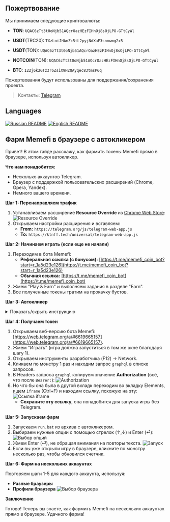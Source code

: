 Пожертвование
---
Мы принимаем следующие криптовалюты:

- **TON**: `UQAC6zTt3t0oNjb51AQcrOazHEzFIHnOj8sOjLPO-GTtCyWl`

- **USDT**(TRC20): `TXzLoiJHAnZc5tL2pyjNdXaF3snmwmg2x5`

- **USDT**(TON): `UQAC6zTt3t0oNjb51AQcrOazHEzFIHnOj8sOjLPO-GTtCyWl`

- **NOTCOIN**(TON): `UQAC6zTt3t0oNjb51AQcrOazHEzFIHnOj8sOjLPO-GTtCyWl`

- **BTC**: `122j6k2GTz3roZsiX9H2QAyqec83tmsP6q`

Пожертвования будут использованы для поддержания/сохранения проекта.

> Контакты: [Telegram](https://t.me/kittenwof)

## Languages
[![Russian README](https://raw.githubusercontent.com/hjnilsson/country-flags/master/png100px/ru.png)](README.md) [![English README](https://raw.githubusercontent.com/hjnilsson/country-flags/master/png100px/us.png)](README_EN.md) 

## Фарм Memefi в браузере с автокликером

Привет! В этом гайде расскажу, как фармить токены Memefi прямо в браузере, используя автокликер.

**Что нам понадобится:**

* Несколько аккаунтов Telegram.
* Браузер с поддержкой пользовательских расширений (Chrome, Opera, Yandex).
* Немного вашего времени.

**Шаг 1: Перенаправляем трафик**

1. Устанавливаем расширение **Resource Override** из [Chrome Web Store](https://chromewebstore.google.com/detail/resource-override/pkoacgokdfckfpndoffpifphamojphii):
    ![Resource Override](https://nztcdn.com/files/5885c2ef-2121-4c15-ac6b-ecfa4476a421.webp)
2. Открываем настройки расширения и вставляем:
    * **From:** `https://telegram.org/js/telegram-web-app.js` 
    * **To:** `https://ktnff.tech/universal/telegram-web-app.js`

**Шаг 2: Начинаем играть (если еще не начали)**

1. Переходим в бота Memefi:
    * **Реферальная ссылка (с бонусом):** [https://t.me/memefi_coin_bot?start=r_1a5d23e126](https://t.me/memefi_coin_bot?start=r_1a5d23e126)  
    * **Обычная ссылка:** [https://t.me/memefi_coin_bot](https://t.me/memefi_coin_bot)
2. Жмем "Play & Earn" и выполняем задания в разделе "Earn".
3. Все полученные токены тратим на прокачку бустов.

**Шаг 3: Автокликер**

<details>
    <summary> Показать/скрыть инструкцию </summary>

1. Скачиваем автокликер:
    ![Автокликер](https://nztcdn.com/files/8369903c-d0f8-4fb3-9484-621f5300d77a.webp)
    * [Mega](https://mega.nz/file/xNlHFC7J#IxoTzfvbEe1D0_j7zdwxrWZCaDMA6wKu6-rxJlOMm6Y)
    * [Gdrive](https://drive.google.com/file/d/1xosw4S9rMgkoB_42RGowFDmUX7aGqVn0/view?usp=sharing)
2. Распаковываем архив в удобное место.

</details>

**Шаг 4: Получаем токен**

1. Открываем веб-версию бота Memefi: [https://web.telegram.org/a/#6619665157](https://web.telegram.org/a/#6619665157).
2. Жмем "Играть" (игра должна запуститься в том же окне благодаря шагу 1).
3. Открываем инструменты разработчика (F12) -> Network.
4. Кликаем по монстру 1 раз и находим запрос `graphql` в списке запросов.
5. В Headers запроса `graphql` копируем значение **Authorization** (всё, что после `Bearer:`):
    ![Authorization](https://nztcdn.com/files/54d60767-9d88-4cea-91a5-9e7b74e5c57b.webp)
6. Но что бы она была в другой вкладк переходим во вкладку Elements, ищем `iframe` (Ctrl+F) и находим ссылку, похожую на эту: 
    ![Ссылка iframe](https://nztcdn.com/files/edacd6b5-dce5-4bbf-8524-faf5b38bed1e.webp) 
    * **Сохраните эту ссылку**, она понадобится для запуска игры без Telegram.

**Шаг 5: Запускаем фарм**

1. Запускаем `run.bat` из архива с автокликером.
2. Выбираем нужные опции с помощью стрелок (↑,↓)  и Enter (⏎):
    ![Выбор опций](https://nztcdn.com/files/5398ee7b-3058-4c79-92cf-bd67f014af9e.webp)
3. Жмем Enter (⏎), не обращая внимания на повторы текста.
    ![Запуск](https://nztcdn.com/files/df2946dc-564b-4306-82dc-2341d6161594.webp)
4.  Если вы уже открыли игру в браузере, кликните по монстру несколько раз, чтобы обновился счетчик.

**Шаг 6: Фарм на нескольких аккаунтах**

Повторяем шаги 1-5 для каждого аккаунта, используя:

* **Разные браузеры**
* **Профили браузера**
    ![Выбор браузера](https://nztcdn.com/files/64e701a1-e9da-4afb-a3d5-65aedfdff512.webp) 

**Заключение**

Готово! Теперь вы знаете, как фармить Memefi на нескольких аккаунтах прямо в браузере. Удачного фарма! 
